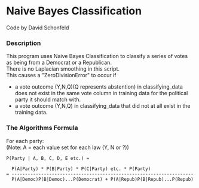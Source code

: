 # Naive Bayes Classification
Code by David Schonfeld

### Description
This program uses Naive Bayes Classification to classify a series of votes as being from a Democrat or a Republican.
<br />There is no Laplacian smoothing in this script.
<br />This causes a "ZeroDivisionError" to occur if
- a vote outcome (Y,N,Q)(Q represents abstention) in classifying_data does not exist
       in the same vote column in training data for the political
       party it should match with.
- a vote outcome (Y,N,Q) in classifying_data that did not
       at all exist in the training data.

### The Algorithms Formula
For each party:
<br />(Note: A = each value set for each law (Y, N or ?))
		 
```
P(Party | A, B, C, D, E etc.) =

  P(A|Party) * P(B|Party) * P(C|Party) etc. * P(Party)
= --------------------------------------------------------------------
  P(A|Democ)P(B|Democ)...P(Democrat) + P(A|Repub)P(B|Repub)...P(Repub)
  
```